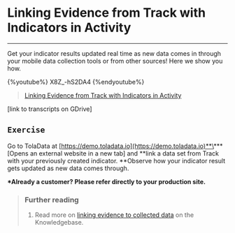 # Linking Evidence from Track with Indicators in Activity

---

Get your indicator results updated real time as new data comes in through your mobile data collection tools or from other sources! Here we show you how.

{%youtube%} X8Z_-hS2DA4 {%endyoutube%}  
> [Linking Evidence from Track with Indicators in Activity](https://www.youtube.com/embed/X8Z_-hS2DA4?rel=0)

\[link to transcripts on GDrive\]

## `Exercise`

Go to TolaData at [https://demo.toladata.io](https://demo.toladata.io)**\*** \[Opens an external website in a new tab\] and **link a data set from Track with your previously created indicator. **Observe how your indicator result gets updated as new data comes through. 

**\*Already a customer? Please refer directly to your production site.**

> ### Further reading
>
> 1. Read more on [linking evidence to collected data](https://help.toladata.com/8-indicators/linking-evidence-to-collected-data.html) on the Knowledgebase.

## 

## 



